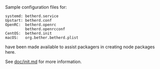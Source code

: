 Sample configuration files for:
```
systemd: betherd.service
Upstart: betherd.conf
OpenRC:  betherd.openrc
         betherd.openrcconf
CentOS:  betherd.init
macOS:   org.bether.betherd.plist
```
have been made available to assist packagers in creating node packages here.

See [doc/init.md](../../doc/init.md) for more information.

